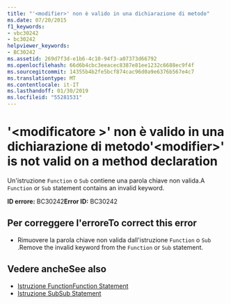 ```yaml
---
title: "'<modifier>' non è valido in una dichiarazione di metodo"
ms.date: 07/20/2015
f1_keywords:
- vbc30242
- bc30242
helpviewer_keywords:
- BC30242
ms.assetid: 269d7f3d-e1b6-4c10-94f3-a07373d66792
ms.openlocfilehash: 66d6b4cbc3eeacec8387e81ee1232c6688ec9f4f
ms.sourcegitcommit: 14355b4b2fe5bcf874cac96d0a9e6376b567e4c7
ms.translationtype: MT
ms.contentlocale: it-IT
ms.lasthandoff: 01/30/2019
ms.locfileid: "55281531"
---
```

# <a name="modifier-is-not-valid-on-a-method-declaration"></a><span data-ttu-id="5b94f-102">'\<modificatore >' non è valido in una dichiarazione di metodo</span><span class="sxs-lookup"><span data-stu-id="5b94f-102">'\<modifier>' is not valid on a method declaration</span></span>
<span data-ttu-id="5b94f-103">Un'istruzione `Function` o `Sub` contiene una parola chiave non valida.</span><span class="sxs-lookup"><span data-stu-id="5b94f-103">A `Function` or `Sub` statement contains an invalid keyword.</span></span>  
  
 <span data-ttu-id="5b94f-104">**ID errore:** BC30242</span><span class="sxs-lookup"><span data-stu-id="5b94f-104">**Error ID:** BC30242</span></span>  
  
## <a name="to-correct-this-error"></a><span data-ttu-id="5b94f-105">Per correggere l'errore</span><span class="sxs-lookup"><span data-stu-id="5b94f-105">To correct this error</span></span>  
  
-   <span data-ttu-id="5b94f-106">Rimuovere la parola chiave non valida dall'istruzione `Function` o `Sub` .</span><span class="sxs-lookup"><span data-stu-id="5b94f-106">Remove the invalid keyword from the `Function` or `Sub` statement.</span></span>  
  
## <a name="see-also"></a><span data-ttu-id="5b94f-107">Vedere anche</span><span class="sxs-lookup"><span data-stu-id="5b94f-107">See also</span></span>
- [<span data-ttu-id="5b94f-108">Istruzione Function</span><span class="sxs-lookup"><span data-stu-id="5b94f-108">Function Statement</span></span>](../../visual-basic/language-reference/statements/function-statement.md)
- [<span data-ttu-id="5b94f-109">Istruzione Sub</span><span class="sxs-lookup"><span data-stu-id="5b94f-109">Sub Statement</span></span>](../../visual-basic/language-reference/statements/sub-statement.md)
